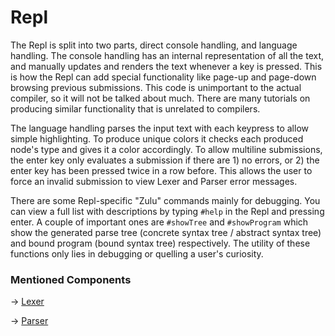 # Repl

The Repl is split into two parts, direct console handling, and language handling. The console handling has an
internal representation of all the text, and manually updates and renders the text whenever a key is pressed. This is
how the Repl can add special functionality like page-up and page-down browsing previous submissions. This code
is unimportant to the actual compiler, so it will not be talked about much. There are many tutorials on producing
similar functionality that is unrelated to compilers.

The language handling parses the input text with each keypress to allow simple highlighting. To produce unique colors
it checks each produced node's type and gives it a color accordingly. To allow multiline submissions, the enter key only
evaluates a submission if there are 1) no errors, or 2) the enter key has been pressed twice in a row before. This
allows the user to force an invalid submission to view Lexer and Parser error messages.

There are some Repl-specific "Zulu" commands mainly for debugging. You can view a full list with descriptions by typing
`#help` in the Repl and pressing enter. A couple of important ones are `#showTree` and `#showProgram` which show the
generated parse tree (concrete syntax tree / abstract syntax tree) and bound program (bound syntax tree) respectively.
The utility of these functions only lies in debugging or quelling a user's curiosity.

### Mentioned Components

-> [Lexer](Lexer.md)

-> [Parser](Parser.md)
